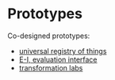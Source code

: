 # Prototypes

Co-designed prototypes:

- [universal registry of things](universal-registry/README)
- [E-I, evaluation interface](e-i/README)
- [transformation labs](transformation-labs/README)

